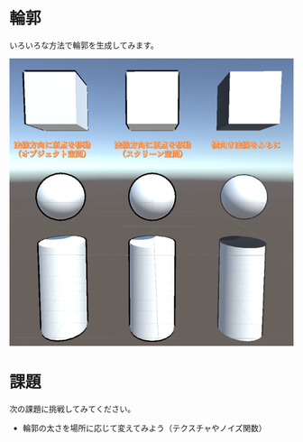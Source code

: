 # 輪郭
いろいろな方法で輪郭を生成してみます。

![結果画像](result.png)

# 課題
次の課題に挑戦してみてください。

- 輪郭の太さを場所に応じて変えてみよう（テクスチャやノイズ関数）

